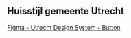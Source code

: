 <!-- @license CC0-1.0 -->

<!-- markdownlint-disable first-line-h1 -->

## Huisstijl gemeente Utrecht

[Figma - Utrecht Design System - Button](https://www.figma.com/file/msb3CfQBefPoruqNQ968Zh/Utrecht-Design-System?node-id=40%3A143)
